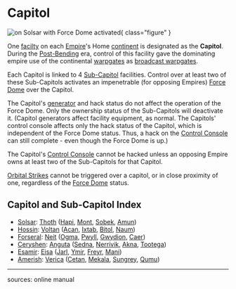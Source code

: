 # Capitol

![ on [Solsar](Solsar.md) with
[Force Dome](../items/Force_Dome.md) activated](../images/Thoth-solsar.jpg){ class="figure" }

One [facilty](Facilities.md) on each
[Empire](../terminology/Empire.md)'s Home [continent](Continent.md) is
designated as the **Capitol**. During the [Post-Bending](../terminology/The_Bending.md)
era, control of this facility gave the dominating empire use of the continental
[warpgates](Warpgate.md) as
[broadcast warpgates](../items/Broadcast_warpgate.md).

Each Capitol is linked to 4 [Sub-Capitol](Sub-Capitol.md) facilities. Control
over at least two of these Sub-Capitols activates an impenetrable (for opposing
Empires) [Force Dome](../items/Force_Dome.md) over the Capitol.

The Capitol's [generator](../items/Generator.md) and hack status do not affect
the operation of the Force Dome. Only the ownership status of the Sub-Capitols
will deactivate it. (Capitol generators affect facility equipment, as normal.
The Capitols' control console affects only the hack status of the Capitol, which
is independent of the Force Dome status. Thus, a hack on the
[Control Console](Control_Console.md) can still complete - even though the Force
Dome is up.)

The Capitol's [Control Console](Control_Console.md) cannot be hacked unless an
opposing Empire owns at least two of the Sub-Capitols for that Capitol.

[Orbital Strikes](../terminology/Orbital_Strike.md) cannot be triggered over a
capitol, or in close proximity of one, regardless of the
[Force Dome](../items/Force_Dome.md) status.

## Capitol and Sub-Capitol Index

- [Solsar](Solsar.md): [Thoth](../facilities/Thoth.md)
  ([Hapi](../facilities/Hapi.md), [Mont](../facilities/Mont.md),
  [Sobek](../facilities/Sobek.md), [Amun](../facilities/Amun.md))
- [Hossin](Hossin.md): [Voltan](../facilities/Voltan.md)
  ([Acan](../facilities/Acan.md), [Ixtab](../facilities/Ixtab.md),
  [Bitol](../facilities/Bitol.md), [Naum](../facilities/Naum.md))
- [Forseral](Forseral.md): [Neit](../facilities/Neit.md)
  ([Ogma](../facilities/Ogma.md), [Pwyll](../facilities/Pwyll.md),
  [Gwydion](../facilities/Gwydion.md), [Caer](../facilities/Caer.md))
- [Ceryshen](Ceryshen.md): [Anguta](../facilities/Anguta.md)
  ([Sedna](../facilities/Sedna.md), [Nerrivik](../facilities/Nerrivik.md),
  [Akna](../facilities/Akna.md), [Tootega](../facilities/Tootega.md))
- [Esamir](Esamir.md): [Eisa](../facilities/Eisa.md)
  ([Jarl](../facilities/Jarl.md), [Ymir](../facilities/Ymir.md),
  [Freyr](../facilities/Freyr.md), [Mani](../facilities/Mani.md))
- [Amerish](Amerish.md): [Verica](../facilities/Verica.md)
  ([Cetan](../facilities/Cetan.md), [Mekala](../facilities/Mekala.md),
  [Sungrey](../facilities/Sungrey.md), [Qumu](../facilities/Qumu.md))

---

sources: online manual
